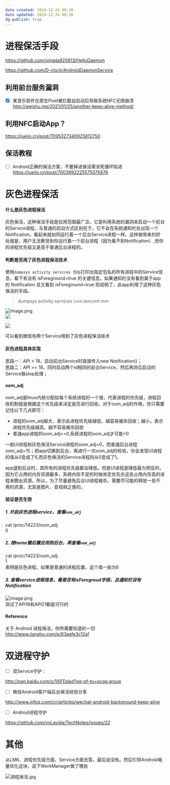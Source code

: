```yaml
---
date created: 2024-12-24 00:30
date updated: 2024-12-24 00:30
dg-publish: true
---
```


# 进程保活手段

<https://github.com/xingda920813/HelloDaemon>

<https://github.com/D-clock/AndroidDaemonService>

## 利用前台服务漏洞

- [x] 某音乐软件在原生Pixel被拦截自启动后导致系统NFC无限崩溃<br /><http://weishu.me/2021/01/25/another-keep-alive-method/>

## 利用NFC启动App？

<https://juejin.cn/post/7095327340925812750>

## 保活教程

- [ ] Android正确的保活方案，不要掉进保活需求死循环陷进<br /><https://juejin.cn/post/7003992225575075876>

# 灰色进程保活

#### 什么是灰色进程保活

灰色保活，这种保活手段是应用范围最广泛。它是利用系统的漏洞来启动一个前台的Service进程，与普通的启动方式区别在于，它不会在系统通知栏处出现一个Notification，看起来就如同运行着一个后台Service进程一样。这样做带来的好处就是，用户无法察觉到你运行着一个前台进程（因为看不到Notification）,但你的进程优先级又是高于普通后台进程的。

#### 判断是否用了灰色进程保活技术

使用`dumpsys activity services 包名`打印出指定包名的所有进程中的Service信息，看下有没有 isForeground=true 的关键信息。如果通知栏没有看到属于app的 Notification 且又看到 isForeground=true 则说明了，此app利用了这种灰色<br />保活的手段。

> dumpsys activity services com.tencent.mm

![image.png](https://cdn.nlark.com/yuque/0/2023/png/694278/1687971691474-63dc88f0-db7a-4aa4-b3c0-e67c453a3aa1.png#averageHue=%23363432&clientId=u41e5bbf4-19e3-4&from=paste&height=217&id=ud7d135cf&originHeight=326&originWidth=1120&originalType=binary&ratio=1.5&rotation=0&showTitle=false&size=217324&status=done&style=none&taskId=u26ea8fb4-9ea0-4b61-805f-c5973c858a5&title=&width=746.6666666666666)<br />![](http://note.youdao.com/yws/res/14891/297EEFCE9F4A42E4BF60AEF144AFAFDA#id=smdAe&originalType=binary&ratio=1&rotation=0&showTitle=false&status=done&style=none&title=)

![](https://note.youdao.com/src/692A809D41544A4383C2992656447A18#id=SyNPq&originalType=binary&ratio=1&rotation=0&showTitle=false&status=done&style=none&title=)

可以看到微信有两个Service用到了灰色进程保活技术

#### 灰色进程具体实现

思路一：API < 18，启动前台Service时直接传入new Notification()；<br />思路二：API >= 18，同时启动两个id相同的前台Service，然后再将后启动的Service做stop处理；

#### oom_adj

oom_adj是linux内核分配给每个系统进程的一个值，代表进程的优先级，进程回收机制就是根据这个优先级来决定是否进行回收。对于oom_adj的作用，你只需要记住以下几点即可：

- 进程的oom_adj越大，表示此进程优先级越低，越容易被杀回收；越小，表示进程优先级越高，越不容易被杀回收
- 普通app进程的oom_adj>=0,系统进程的oom_adj才可能<0

一般UI进程和灰色保活Service进程的oom_adj=0，而普通后台进程oom_adj=15；把app切换到后台，再进行一次oom_adj的检验，你会发现UI进程的值从0变成了6,而灰色保活的Service进程则从0变成了1。

app退到后台时，其所有的进程优先级都会降低。但是UI进程是降低最为明显的，因为它占用的内存资源最多，系统内存不足的时候肯定优先杀这些占用内存高的进程来腾出资源。所以，为了尽量避免后台UI进程被杀，需要尽可能的释放一些不用的资源，尤其是图片、音视频之类的。

#### 验证是否生效

##### 1. 开启灰色进程service，查看`oom_adj`

cat /proc/14223/oom_adj<br />0

##### 2. 按home键后置应用到后台，再查看`oom_adj`

cat /proc/14223/oom_adj<br />1<br />表明是灰色进程，如果是普通的进程后置，这个值一般为6

##### 3. 查看service进程信息，看是否有isForegroud字段，且通知栏没有Notification

![image.png](https://cdn.nlark.com/yuque/0/2023/png/694278/1687971714247-56bb80d3-9faa-4422-9765-4a04323307ae.png#averageHue=%23181614&clientId=u41e5bbf4-19e3-4&from=paste&height=354&id=ubfa5c84b&originHeight=531&originWidth=1227&originalType=binary&ratio=1.5&rotation=0&showTitle=false&size=219997&status=done&style=none&taskId=u14291903-cdb6-4a8f-9ad4-d9065f6a27a&title=&width=818)<br />测试了API16和API21都是可行的

#### Reference

关于 Android 进程保活，你所需要知道的一切<br /><http://www.jianshu.com/p/63aafe3c12af>

# 双进程守护

- [ ] 双Service守护：

<http://pan.baidu.com/s/1i5FDdad?qq-pf-to=pcqq.group>

- [ ] 微信Android客户端后台保活经验分享

<http://www.infoq.com/cn/articles/wechat-android-background-keep-alive>

- [ ] Android进程守护

<https://github.com/vvLavida/TechNotes/issues/22>

# 其他

从LMK、进程优先级方面、Service方面去答。最后说没有。然后引导Android电量优化这块，说下WorkManager做了哪些

![进程保活.jpg](https://cdn.nlark.com/yuque/0/2023/jpeg/694278/1679501520712-476bcbdb-938c-4d93-902a-0aaadbc06c76.jpeg#averageHue=%23f5f5f5&clientId=udafe6ec6-0b47-4&from=paste&height=956&id=u4c069723&originHeight=1434&originWidth=2064&originalType=binary&ratio=1.5&rotation=0&showTitle=false&size=167904&status=done&style=none&taskId=uc75888b1-98e5-484c-a3f2-2c85c889804&title=&width=1376)
